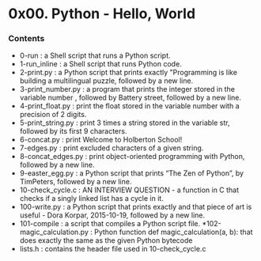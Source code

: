 # 0x00. Python - Hello, World

### Contents

* 0-run : a Shell script that runs a Python script.
* 1-run_inline : a Shell script that runs Python code.
* 2-print.py : a Python script that prints exactly "Programming is like building a multilingual puzzle, followed by a new line.
* 3-print_number.py : a program that prints the integer stored in the variable number , followed by Battery street, followed by a new line.
* 4-print_float.py : print the float stored in the variable number with a precision of 2 digits.
* 5-print_string.py : print 3 times a string stored in the variable str, followed by its first 9 characters.
* 6-concat.py : print Welcome to Holberton School!
* 7-edges.py : print excluded characters of a given string.
* 8-concat_edges.py : print object-oriented programming with Python, followed by a new line.
* 9-easter_egg.py : a Python script that prints “The Zen of Python”, by TimPeters, followed by a new line.
* 10-check_cycle.c : AN INTERVIEW QUESTION - a function in C that checks if a singly linked list has a cycle in it.
* 100-write.py : a Python script that prints exactly and that piece of art is useful - Dora Korpar, 2015-10-19, followed by a new line.
* 101-compile : a script that compiles a Python script file.
*102-magic_calculation.py : Python function def magic_calculation(a, b): that does exactly the same as the given Python bytecode
* lists.h : contains the header file used in 10-check_cycle.c
